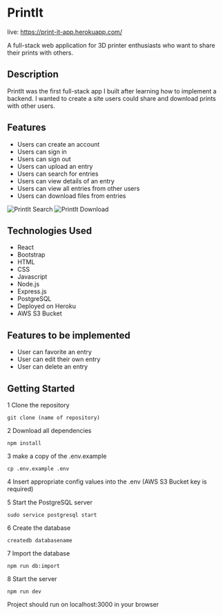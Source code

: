 # PrintIt

live: https://print-it-app.herokuapp.com/

A full-stack web application for 3D printer enthusiasts who want to share their prints with others.

## Description

PrintIt was the first full-stack app I built after learning how to implement a backend. I wanted to create a site users could share and download prints with other users.

## Features

* Users can create an account
* Users can sign in
* Users can sign out
* Users can upload an entry
* Users can search for entries
* Users can view details of an entry
* Users can view all entries from other users
* Users can download files from entries

![PrintIt Search](https://user-images.githubusercontent.com/96153171/174522855-a9494ea1-2620-40e5-85d6-285250ea8f3f.gif)
![PrintIt Download](https://user-images.githubusercontent.com/96153171/174522865-166c7ff6-74d2-4d8b-b19f-7a2ad9cf0cd5.gif)

## Technologies Used
* React
* Bootstrap
* HTML
* CSS
* Javascript
* Node.js
* Express.js
* PostgreSQL
* Deployed on Heroku
* AWS S3 Bucket

## Features to be implemented
* User can favorite an entry
* User can edit their own entry
* User can delete an entry

## Getting Started
1 Clone the repository

`git clone (name of repository)`

2 Download all dependencies

`npm install`

3 make a copy of the .env.example

`cp .env.example .env`

4 Insert appropriate config values into the .env (AWS S3 Bucket key is required)


5 Start the PostgreSQL server

`sudo service postgresql start`

6 Create the database

`createdb databasename`

7 Import the database

`npm run db:import`

8 Start the server

`npm run dev`

Project should run on localhost:3000 in your browser
